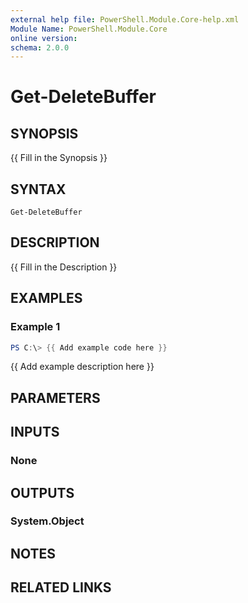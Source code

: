 ```yaml
---
external help file: PowerShell.Module.Core-help.xml
Module Name: PowerShell.Module.Core
online version:
schema: 2.0.0
---
```


# Get-DeleteBuffer

## SYNOPSIS
{{ Fill in the Synopsis }}

## SYNTAX

```
Get-DeleteBuffer
```

## DESCRIPTION
{{ Fill in the Description }}

## EXAMPLES

### Example 1
```powershell
PS C:\> {{ Add example code here }}
```

{{ Add example description here }}

## PARAMETERS

## INPUTS

### None

## OUTPUTS

### System.Object
## NOTES

## RELATED LINKS
